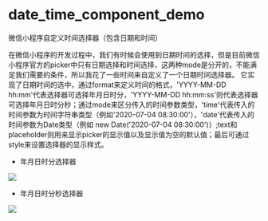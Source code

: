 # date_time_component_demo
微信小程序自定义时间选择器（包含日期和时间）

在微信小程序的开发过程中，我们有时候会使用到日期时间的选择，但是目前微信小程序官方的picker中只有日期选择和时间选择，这两种mode是分开的，不能满足我们需要的条件，所以我花了一些时间来自定义了一个日期时间选择器。
它实现了日期时间的选中，通过format来定义时间的格式，'YYYY-MM-DD hh:mm'代表选择器可选择年月日时分，'YYYY-MM-DD hh:mm:ss'则代表选择器可选择年月日时分秒；通过mode来区分传入的时间参数类型，'time'代表传入的时间参数为时间字符串类型（例如'2020-07-04 08:30:00'），'date'代表传入的时间参数为Date类型（例如 new Date('2020-07-04 08:30:00')）;text和placeholder则用来显示picker的显示值以及显示值为空的默认值；最后可通过style来设置选择器的显示样式。


- 年月日时分选择器

![](https://upload-images.jianshu.io/upload_images/23687863-5fb49a6fd0d14e2b.png)

- 年月日时分秒选择器

![](https://upload-images.jianshu.io/upload_images/23687863-8b0b7af00f11230a.png)

